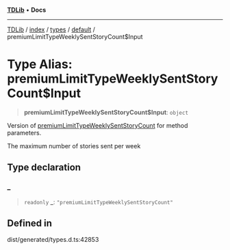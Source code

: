 [**TDLib**](../../../../../../README.md) • **Docs**

***

[TDLib](../../../../../../modules.md) / [index](../../../../../README.md) / [types](../../../README.md) / [default](../README.md) / premiumLimitTypeWeeklySentStoryCount$Input

# Type Alias: premiumLimitTypeWeeklySentStoryCount$Input

> **premiumLimitTypeWeeklySentStoryCount$Input**: `object`

Version of [premiumLimitTypeWeeklySentStoryCount](premiumLimitTypeWeeklySentStoryCount.md) for method parameters.

The maximum number of stories sent per week

## Type declaration

### \_

> `readonly` **\_**: `"premiumLimitTypeWeeklySentStoryCount"`

## Defined in

dist/generated/types.d.ts:42853
